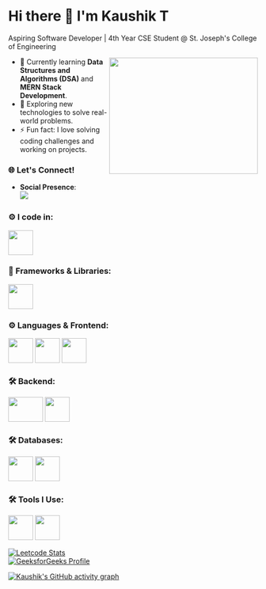 # Hi there 👋 I'm Kaushik T

Aspiring Software Developer | 4th Year CSE Student @ St. Joseph's College of Engineering

<img align="right" width="300" height="235" src="https://i.pinimg.com/originals/47/f0/34/47f0342cec72b800463bf003eac1257e.gif">

- 🔭 Currently learning **Data Structures and Algorithms (DSA)** and **MERN Stack Development**.
- 🌱 Exploring new technologies to solve real-world problems.
- ⚡ Fun fact: I love solving coding challenges and working on projects.

### 🌐 Let's Connect!
- **Social Presence**:  
  [<img src="https://img.shields.io/badge/LinkedIn-0077B5?style=for-the-badge&logo=linkedin&logoColor=white" />](https://www.linkedin.com/in/kaushik-t/)  

### ⚙️ I code in:
<img height="50" width="50" src="https://img.icons8.com/color/48/000000/java-coffee-cup-logo.png"/>

### 🚀 Frameworks & Libraries:
<img height="50" width="50" src="https://img.icons8.com/plasticine/100/react.png"/>

### ⚙️ Languages & Frontend:
<img height="50" width="50" src="https://img.icons8.com/color/48/000000/html-5.png"/> <img height="50" width="50" src="https://img.icons8.com/color/48/000000/css3.png"/> <img height="50" width="50" src="https://img.icons8.com/color/48/000000/javascript.png"/> 

### 🛠️ Backend:
<img height="50" width="70" src="https://i.pinimg.com/originals/5d/09/32/5d0932d4dd17c926806635893260205e.jpg"/> <img height="50" width="50" src="https://img.icons8.com/color/48/000000/nodejs.png"/>

### 🛠️ Databases:
<img height="50" width="50" src="https://img.icons8.com/color/48/000000/mongodb.png"/> <img height="50" width="50" src="https://img.icons8.com/color/48/000000/mysql-logo.png"/>

### 🛠️ Tools I Use:
<img height="50" width="50" src="https://img.icons8.com/color/48/000000/intellij-idea.png"/> <img height="50" width="50" src="https://img.icons8.com/color/48/000000/visual-studio-code-2019.png"/>

[![Leetcode Stats](https://leetcard.jacoblin.cool/Kaushik_T?ext=contest&theme=dark)](https://leetcode.com/Kaushik_T)  
[![GeeksforGeeks Profile](https://img.shields.io/badge/GeeksforGeeks-Profile-2F8D46?style=for-the-badge&logo=geeksforgeeks&logoColor=white)](https://www.geeksforgeeks.org/user/thanikachalr121/)

[![Kaushik's GitHub activity graph](https://github-readme-activity-graph.vercel.app/graph?username=kaushikdsai&bg_color=000000&color=ffffff&line=51f565&point=ffffff&area=true&hide_border=true)](https://github.com/ashutosh00710/github-readme-activity-graph)
